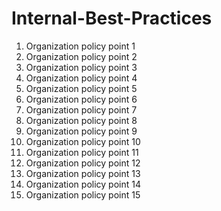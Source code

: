 # Internal-Best-Practices

1. Organization policy point 1
2. Organization policy point 2
3. Organization policy point 3
4. Organization policy point 4
5. Organization policy point 5
6. Organization policy point 6
7. Organization policy point 7
8. Organization policy point 8
9. Organization policy point 9
10. Organization policy point 10
11. Organization policy point 11
12. Organization policy point 12
13. Organization policy point 13
14. Organization policy point 14
15. Organization policy point 15